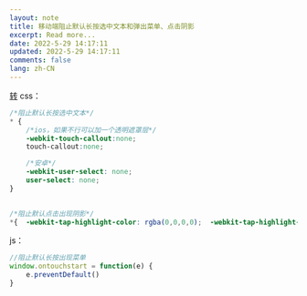 ```yaml
---
layout: note
title: 移动端阻止默认长按选中文本和弹出菜单、点击阴影
excerpt: Read more...
date: 2022-5-29 14:17:11
updated: 2022-5-29 14:17:11
comments: false
lang: zh-CN
---
```


[转](https://www.cnblogs.com/xiaobaibubai/p/6862668.html)
css：
```css
/*阻止默认长按选中文本*/
* {
    /*ios，如果不行可以加一个透明遮罩层*/
    -webkit-touch-callout:none;
    touch-callout:none;

    /*安卓*/
    -webkit-user-select: none;
    user-select: none;
}
　

/*阻止默认点击出现阴影*/
*{  -webkit-tap-highlight-color: rgba(0,0,0,0);  -webkit-tap-highlight-color:transparent;  }
```

js：
```js
//阻止默认长按出现菜单
window.ontouchstart = function(e) {
    e.preventDefault()
}
```
  